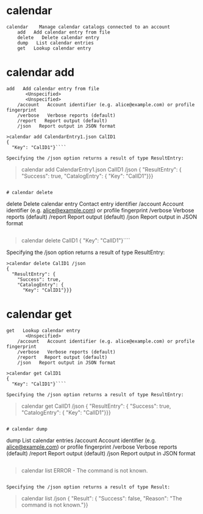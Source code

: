 

# calendar

````
calendar    Manage calendar catalogs connected to an account
    add   Add calendar entry from file
    delete   Delete calendar entry
    dump   List calendar entries
    get   Lookup calendar entry
````


# calendar add

````
add   Add calendar entry from file
       <Unspecified>
       <Unspecified>
    /account   Account identifier (e.g. alice@example.com) or profile fingerprint
    /verbose   Verbose reports (default)
    /report   Report output (default)
    /json   Report output in JSON format
````

````
>calendar add CalendarEntry1.json CalID1
{
  "Key": "CalID1"}````

Specifying the /json option returns a result of type ResultEntry:

````
>calendar add CalendarEntry1.json CalID1 /json
{
  "ResultEntry": {
    "Success": true,
    "CatalogEntry": {
      "Key": "CalID1"}}}
````

# calendar delete

````
delete   Delete calendar entry
       Contact entry identifier
    /account   Account identifier (e.g. alice@example.com) or profile fingerprint
    /verbose   Verbose reports (default)
    /report   Report output (default)
    /json   Report output in JSON format
````

````
>calendar delete CalID1
{
  "Key": "CalID1"}````

Specifying the /json option returns a result of type ResultEntry:

````
>calendar delete CalID1 /json
{
  "ResultEntry": {
    "Success": true,
    "CatalogEntry": {
      "Key": "CalID1"}}}
````

# calendar get

````
get   Lookup calendar entry
       <Unspecified>
    /account   Account identifier (e.g. alice@example.com) or profile fingerprint
    /verbose   Verbose reports (default)
    /report   Report output (default)
    /json   Report output in JSON format
````

````
>calendar get CalID1
{
  "Key": "CalID1"}````

Specifying the /json option returns a result of type ResultEntry:

````
>calendar get CalID1 /json
{
  "ResultEntry": {
    "Success": true,
    "CatalogEntry": {
      "Key": "CalID1"}}}
````

# calendar dump

````
dump   List calendar entries
    /account   Account identifier (e.g. alice@example.com) or profile fingerprint
    /verbose   Verbose reports (default)
    /report   Report output (default)
    /json   Report output in JSON format
````

````
>calendar list
ERROR - The command  is not known.
````

Specifying the /json option returns a result of type Result:

````
>calendar list /json
{
  "Result": {
    "Success": false,
    "Reason": "The command  is not known."}}
````


